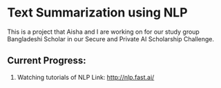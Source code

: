 # Text Summarization using NLP
This is a project that Aisha and I are working on for our study group Bangladeshi Scholar in our Secure and Private AI Scholarship Challenge.
## Current Progress:
1. Watching tutorials of NLP 
Link: http://nlp.fast.ai/
